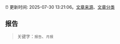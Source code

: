 :alarm_clock: 更新时间: 2025-07-30 13:21:06。[文章来源](/README.md)、[文章分类](/TAGS.md)

## 报告


> 关键字：`报告`、`月报`




